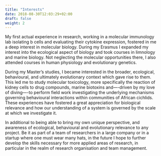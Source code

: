 ```yaml
---
title: "Interests"
date: 2018-08-30T12:03:29+02:00
draft: false
weight: 2
---
```

My first actual experience in research, working in a molecular immunology lab isolating b cells and evaluating their cytokine expression, fostered in me a deep interest in molecular biology. During my Erasmus I expanded my interest into the ecological aspect of biology and took courses in limnology and marine biology. Not neglecting the molecular opportunities there, I also attended courses in human physiology and evolutionary genetics.

During my Master’s studies, I became interested in the broader, ecological, behavioural, and ultimately evolutionary context which gave rise to them. This led me to study molecular toxicology, more specifically the reaction of kidney cells to drug compounds, marine biotoxins and—-driven by my love of diving—-to perform field work investigating the underlying mechanisms governing behavioural interactions within communities of African cichlids. These experiences have fostered a great appreciation for biological relevance and how our understanding of a system is governed by the scale at which we investigate it.

In additional to being able to bring my own unique perspective, and awareness of ecological, behavioural and evolutionary relevance to any project. Be it as part of a team of researchers in a large company or in a startup where one must wear many hats, in the future I hope to further develop the skills necessary for more applied areas of research, in particular in the realm of research organisation and team management.
